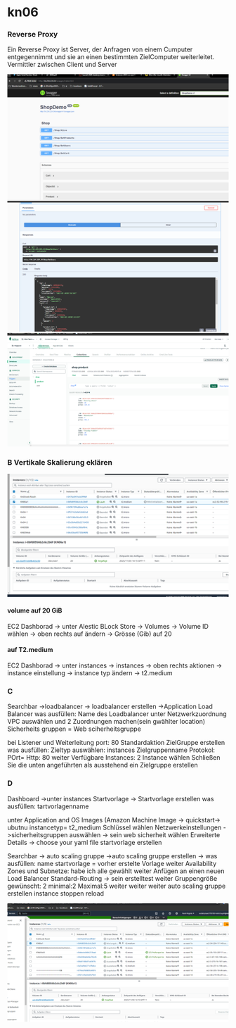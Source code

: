 # kn06

### Reverse Proxy

Ein Reverse Proxy ist Server, der Anfragen von einem Cumputer entgegennimmt und sie an einen bestimmten ZielComputer weiterleitet. Vermittler zwischen Client und Server

<img src="./images/1.png">
<img src="./images/2.png">
<img src="./images/3.png">

### B Vertikale Skalierung eklären


<img src="./images/4.png">

#### volume auf 20 GiB
EC2 Dashborad -> unter Alestic BLock Store -> Volumes -> Volume ID wählen -> oben rechts auf ändern -> Grösse (Gib) auf 20

#### auf T2.medium
EC2  Dashborad -> unter instances -> instances -> oben rechts aktionen -> instance einstellung -> instance typ ändern -> t2.medium



### C
Searchbar ->loadbalancer -> loadbalancer erstellen ->Application Load Balancer 
was ausfüllen:
Name des Loadbalancer
unter Netzwerkzuordnung  VPC auswählen
und 2 Zuordnungen machen(sein gwählter location)
Sicherheits gruppen = Web sciherheitsgruppe

bei Listener und Weiterleitung port: 80
Standardaktion ZielGruppe erstellen
was ausfüllen:
Zieltyp auswählen: instances
Zielgruppenname
Protokol: POrt= Http: 80
weiter
Verfügbare Instances: 2 Instance wählen
Schließen Sie die unten angeführten als ausstehend ein
Zielgruppe erstellen

### D
Dashboard ->unter instances Startvorlage -> Startvorlage erstellen
was ausfüllen:
tartvorlagenname

unter Application and OS Images (Amazon Machine Image -> quickstart-> ubutnu
instancetyp= t2_medium
Schlüssel wählen
Netzwerkeinstellungen ->sicherheitsgruppen auswählen -> sein web sicherheit wählen
Erweiterte Details -> choose your yaml file
startvorlage erstellen

Searchbar -> auto scaling gruppe ->auto scaling gruppe erstellen -> 
was ausfüllen: name
startvorlage = vorher erstelte Vorlage
weiter
Availability Zones und Subnetze: habe ich alle gewählt
weiter
Anfügen an einen neuen Load Balancer
Standard-Routing  -> sein erstelltest
weiter
Gruppengröße
gewünscht: 2
minimal:2
Maximal:5
weiter
weiter
weiter
auto scaling gruppe erstellen
instance stoppen
reload


<img src="./images/6.png">